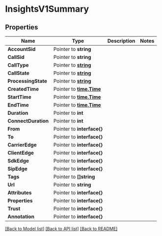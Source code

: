 # InsightsV1Summary

## Properties

Name | Type | Description | Notes
------------ | ------------- | ------------- | -------------
**AccountSid** | Pointer to **string** |  |
**CallSid** | Pointer to **string** |  |
**CallType** | Pointer to [**string**](SummaryEnumCallType.md) |  |
**CallState** | Pointer to [**string**](SummaryEnumCallState.md) |  |
**ProcessingState** | Pointer to [**string**](SummaryEnumProcessingState.md) |  |
**CreatedTime** | Pointer to [**time.Time**](time.Time.md) |  |
**StartTime** | Pointer to [**time.Time**](time.Time.md) |  |
**EndTime** | Pointer to [**time.Time**](time.Time.md) |  |
**Duration** | Pointer to **int** |  |
**ConnectDuration** | Pointer to **int** |  |
**From** | Pointer to **interface{}** |  |
**To** | Pointer to **interface{}** |  |
**CarrierEdge** | Pointer to **interface{}** |  |
**ClientEdge** | Pointer to **interface{}** |  |
**SdkEdge** | Pointer to **interface{}** |  |
**SipEdge** | Pointer to **interface{}** |  |
**Tags** | Pointer to **[]string** |  |
**Url** | Pointer to **string** |  |
**Attributes** | Pointer to **interface{}** |  |
**Properties** | Pointer to **interface{}** |  |
**Trust** | Pointer to **interface{}** |  |
**Annotation** | Pointer to **interface{}** |  |

[[Back to Model list]](../README.md#documentation-for-models) [[Back to API list]](../README.md#documentation-for-api-endpoints) [[Back to README]](../README.md)


